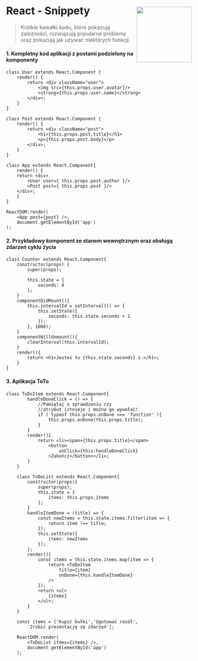 <img src="http://coderslab.pl/wp-content/uploads/2016/03/logo-v2.png" align="right" style="width:150px; margin-top:45px"/>

# React - Snippety
> Krótkie kawałki kodu, które pokazują zależności, rozwiązują popularne problemy oraz pokazują jak używać niektórych funkcji.

#### 1. Kompletny kod aplikacji z postami podzielony na komponenty
```JSX
class User extends React.Component {
    render() {
        return <div className="user">
            <img src={this.props.user.avatar}/>
            <strong>{this.props.user.name}</strong>
        </div>;
    }
}

class Post extends React.Component {
    render() {
        return <div className="post">
            <h1>{this.props.post.title}</h1>
            <p>{this.props.post.body}</p>
        </div>;
    }
}

class App extends React.Component{
    render() {
    return <div>
        <User user={ this.props.post.author }/>
        <Post post={ this.props.post }/>
    </div>;
    }
}

ReactDOM.render(
	<App post={post} />,
	document.getElementById('app')
);
```

#### 2. Przykładowy komponent ze stanem wewnętrznym oraz obsługą zdarzeń cyklu życia
```JSX
class Counter extends React.Component{
    constructor(props) {
        super(props);

        this.state = {
            seconds: 0
        };
    }
    componentDidMount(){
        this.intervalId = setInterval(() => {
            this.setState({
                seconds: this.state.seconds + 1
            });
        }, 1000);
    }
    componentWillUnmount(){
        clearInterval(this.intervalId);
    }
    render(){
        return <h1>Jesteś tu {this.state.seconds} s.</h1>;
    }
}
```

#### 3. Aplikacja ToTo
```JSX
class ToDoItem extends React.Component{
        handleDoneClick = () => {
            //Pamiętaj o sprawdzeniu czy
            //atrybut istnieje i można go wywołać!
            if ( typeof this.props.onDone === 'function' ){
                this.props.onDone(this.props.title);
            }
        }
        render(){
            return <li><span>{this.props.title}</span>
                <button
                    onClick={this.handleDoneClick}
                >Zakończ</button></li>;
        }
    }

    class ToDoList extends React.Component{
        constructor(props){
            super(props);
            this.state = {
                items: this.props.items
            };
        }
        handleItemDone = (title) => {
            const newItems = this.state.items.filter(item => {
                return item !== title;
            });
            this.setState({
                items: newItems
            });
        };
        render(){
            const items = this.state.items.map(item => {
                return <ToDoItem
                    title={item}
                    onDone={this.handleItemDone}
                />
            });
            return <ul>
                {items}
            </ul>;
        }
    }

    const items = ['Kupić bułki','Ugotować rosół',
        'Zrobić prezentację ze zdarzeń'];

    ReactDOM.render(
        <ToDoList items={items} />,
        document.getElementById('app')
    );
```
